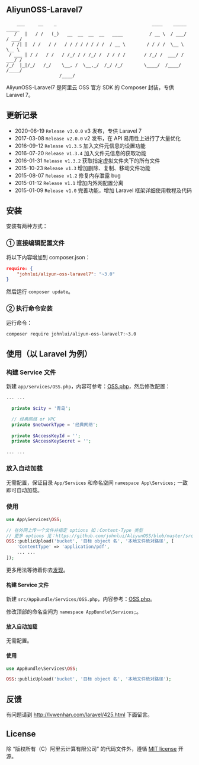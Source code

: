AliyunOSS-Laravel7
---------

```
    ___     __    _                                    ____    _____   _____
   /   |   / /   (_)   __  __  __  __   ____          / __ \  / ___/  / ___/
  / /| |  / /   / /   / / / / / / / /  / __ \        / / / /  \__ \   \__ \
 / ___ | / /   / /   / /_/ / / /_/ /  / / / /       / /_/ /  ___/ /  ___/ /
/_/  |_|/_/   /_/    \__, /  \__,_/  /_/ /_/        \____/  /____/  /____/
                    /____/
```

AliyunOSS-Laravel7 是阿里云 OSS 官方 SDK 的 Composer 封装，专供 Laravel 7。


## 更新记录

* 2020-06-19 `Release v3.0.0` v3 发布，专供 Laravel 7
* 2017-03-08 `Release v2.0.0` v2 发布，在 API 易用性上进行了大量优化
* 2016-09-12 `Release v1.3.5` 加入文件元信息的设置功能
* 2016-07-20 `Release v1.3.4` 加入文件元信息的获取功能
* 2016-01-31 `Release v1.3.2` 获取指定虚拟文件夹下的所有文件
* 2015-10-23 `Release v1.3` 增加删除、复制、移动文件功能
* 2015-08-07 `Release v1.2` 修复内存泄露 bug
* 2015-01-12 `Release v1.1` 增加内外网配置分离
* 2015-01-09 `Release v1.0` 完善功能，增加 Laravel 框架详细使用教程及代码

## 安装

安装有两种方式：

### ① 直接编辑配置文件

将以下内容增加到 composer.json：

```json
require: {
    "johnlui/aliyun-oss-laravel7": "~3.0"
}
```

然后运行 `composer update`。

### ② 执行命令安装

运行命令：

```bash
composer require johnlui/aliyun-oss-laravel7:~3.0
```

## 使用（以 Laravel 为例）

### 构建 Service 文件

新建 `app/services/OSS.php`，内容可参考：[OSS.php](https://github.com/johnlui/AliyunOSS/blob/master/example/OSS.php)，然后修改配置：

```php
... ...

  private $city = '青岛';

  // 经典网络 or VPC
  private $networkType = '经典网络';
  
  private $AccessKeyId = '';
  private $AccessKeySecret = '';

... ...
```

### 放入自动加载

无需配置，保证目录 `App/Services` 和命名空间 `namespace App\Services;` 一致即可自动加载。

### 使用

```php
use App\Services\OSS;

// 在外网上传一个文件并指定 options 如：Content-Type 类型
// 更多 options 见：https://github.com/johnlui/AliyunOSS/blob/master/src/oss/src/Aliyun/OSS/OSSClient.php#L142-L148
OSS::publicUpload('bucket', '目标 object 名', '本地文件绝对路径', [
    'ContentType' => 'application/pdf',
    ... ...
]);
```

更多用法等待着你去[发现](https://github.com/johnlui/AliyunOSS/blob/master/example/OSS.php)。

#### 构建 Service 文件

新建 `src/AppBundle/Services/OSS.php`，内容参考：[OSS.php](https://github.com/johnlui/AliyunOSS/blob/master/example/OSS.php)。

修改顶部的命名空间为 `namespace AppBundle\Services;`。

#### 放入自动加载

无需配置。

#### 使用

```php
use AppBundle\Services\OSS;

OSS::publicUpload('bucket', '目标 object 名', '本地文件绝对路径');
```

## 反馈

有问题请到 http://lvwenhan.com/laravel/425.html 下面留言。

## License
除 “版权所有（C）阿里云计算有限公司” 的代码文件外，遵循 [MIT license](http://opensource.org/licenses/MIT) 开源。



